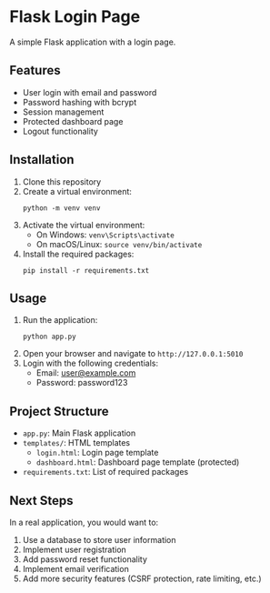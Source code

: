# Flask Login Page

A simple Flask application with a login page.

## Features

- User login with email and password
- Password hashing with bcrypt
- Session management
- Protected dashboard page
- Logout functionality

## Installation

1. Clone this repository
2. Create a virtual environment:
   ```
   python -m venv venv
   ```
3. Activate the virtual environment:
   - On Windows: `venv\Scripts\activate`
   - On macOS/Linux: `source venv/bin/activate`
4. Install the required packages:
   ```
   pip install -r requirements.txt
   ```

## Usage

1. Run the application:
   ```
   python app.py
   ```
2. Open your browser and navigate to `http://127.0.0.1:5010`
3. Login with the following credentials:
   - Email: user@example.com
   - Password: password123

## Project Structure

- `app.py`: Main Flask application
- `templates/`: HTML templates
  - `login.html`: Login page template
  - `dashboard.html`: Dashboard page template (protected)
- `requirements.txt`: List of required packages

## Next Steps

In a real application, you would want to:
1. Use a database to store user information
2. Implement user registration
3. Add password reset functionality
4. Implement email verification
5. Add more security features (CSRF protection, rate limiting, etc.)
